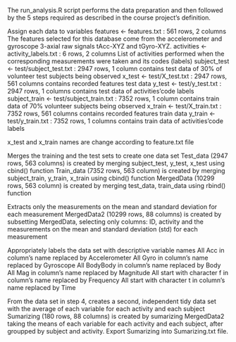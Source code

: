 The run_analysis.R script performs the data preparation and then followed by the 5 steps required as described in the course project’s definition.


Assign each data to variables
features <- features.txt : 561 rows, 2 columns
The features selected for this database come from the accelerometer and gyroscope 3-axial raw signals tAcc-XYZ and tGyro-XYZ.
activities <- activity_labels.txt : 6 rows, 2 columns
List of activities performed when the corresponding measurements were taken and its codes (labels)
subject_test <- test/subject_test.txt : 2947 rows, 1 column
contains test data of 30% of volunteer test subjects being observed
x_test <- test/X_test.txt : 2947 rows, 561 columns
contains recorded features test data
y_test <- test/y_test.txt : 2947 rows, 1 columns
contains test data of activities’code labels
subject_train <- test/subject_train.txt : 7352 rows, 1 column
contains train data of 70% volunteer subjects being observed
x_train <- test/X_train.txt : 7352 rows, 561 columns
contains recorded features train data
y_train <- test/y_train.txt : 7352 rows, 1 columns
contains train data of activities’code labels

x_test and x_train names are change according to feature.txt file

Merges the training and the test sets to create one data set
Test_data (2947 rows, 563 columns) is created by merging subject_test, y_test, x_test using cbind() function
Train_data (7352 rows, 563 column) is created by merging subject_train, y_train, x_train using cbind() function
MergedData (10299 rows, 563 column) is created by merging test_data, train_data using rbind() function

Extracts only the measurements on the mean and standard deviation for each measurement
MergedData2 (10299 rows, 88 columns) is created by subsetting MergedData, selecting only columns: ID, activity and the measurements on the mean and standard deviation (std) for each measurement


Appropriately labels the data set with descriptive variable names
All Acc in column’s name replaced by Accelerometer
All Gyro in column’s name replaced by Gyroscope
All BodyBody in column’s name replaced by Body
All Mag in column’s name replaced by Magnitude
All start with character f in column’s name replaced by Frequency
All start with character t in column’s name replaced by Time

From the data set in step 4, creates a second, independent tidy data set with the average of each variable for each activity and each subject
Sumarizing (180 rows, 88 columns) is created by sumarizing MergedData2 taking the means of each variable for each activity and each subject, after groupped by subject and activity.
Export Sumarizing into Sumarizing.txt file.
